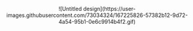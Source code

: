 
<p align="center" width="200">
  ![Untitled design](https://user-images.githubusercontent.com/73034324/167225826-57382b12-9d72-4a54-95b1-0e6c9914b4f2.gif)
</p>

